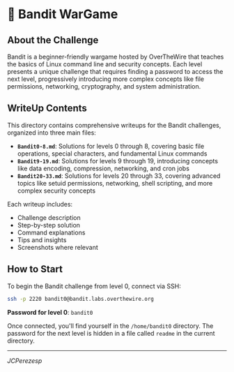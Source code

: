 # 🔐 Bandit WarGame

## About the Challenge

Bandit is a beginner-friendly wargame hosted by OverTheWire that teaches the basics of Linux command line and security concepts. Each level presents a unique challenge that requires finding a password to access the next level, progressively introducing more complex concepts like file permissions, networking, cryptography, and system administration.

## WriteUp Contents

This directory contains comprehensive writeups for the Bandit challenges, organized into three main files:

- **`Bandit0-8.md`**: Solutions for levels 0 through 8, covering basic file operations, special characters, and fundamental Linux commands
- **`Bandit9-19.md`**: Solutions for levels 9 through 19, introducing concepts like data encoding, compression, networking, and cron jobs
- **`Bandit20-33.md`**: Solutions for levels 20 through 33, covering advanced topics like setuid permissions, networking, shell scripting, and more complex security concepts

Each writeup includes:
- Challenge description
- Step-by-step solution
- Command explanations
- Tips and insights
- Screenshots where relevant

## How to Start

To begin the Bandit challenge from level 0, connect via SSH:

```bash
ssh -p 2220 bandit0@bandit.labs.overthewire.org
```

**Password for level 0**: `bandit0`

Once connected, you'll find yourself in the `/home/bandit0` directory. The password for the next level is hidden in a file called `readme` in the current directory.

---

_JCPerezesp_